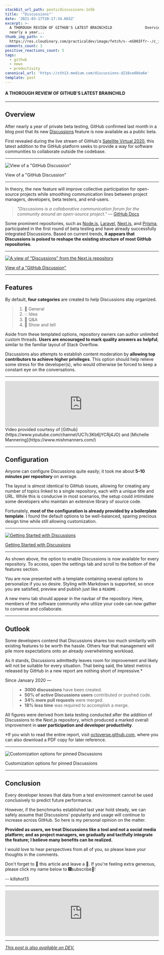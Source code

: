 ```yaml
---
stackbit_url_path: posts/discussions-1n5b
title: '"Discussions"'
date: '2021-03-17T20:17:34.665Z'
excerpt: >-
  A THOROUGH REVIEW OF GITHUB'S LATEST BRAINCHILD               Overview   After
  nearly a year...
thumb_img_path: >-
  https://res.cloudinary.com/practicaldev/image/fetch/s--mS00IFfr--/c_imagga_scale,f_auto,fl_progressive,h_420,q_auto,w_1000/https://dev-to-uploads.s3.amazonaws.com/uploads/articles/73suok4xhx023jic9t21.jpg
comments_count: 3
positive_reactions_count: 5
tags:
  - github
  - news
  - productivity
canonical_url: 'https://sth13.medium.com/discussions-d216ce8bba6e'
template: post
---
```

#### **A THOROUGH REVIEW OF GITHUB'S LATEST BRAINCHILD**

---

## Overview

After nearly a year of private beta testing, GitHub confirmed last month in a blog post that its new [Discussions](https://docs.github.com/en/discussions) feature is now available as a public beta.

First revealed during the live stream of GitHub's [Satellite Virtual 2020](https://githubsatellite.com/), this latest addition to the GitHub platform seeks to provide a way for software communities to collaborate outside the codebase.

---

![View of a "GitHub Discussion"](https://dev-to-uploads.s3.amazonaws.com/uploads/articles/3oud35r5wy6wjbrwoe7v.jpeg) <figcaption>View of a "GitHub Discussion"</figcaption>

---

In theory, the new feature will improve collective participation for open-source projects while smoothing communication lines between project managers, developers, beta testers, and end-users.

> _"Discussions is a collaborative communication forum for the community around an open-source project."_ — [GitHub Docs](https://docs.github.com/en/discussions)

Some prominent repositories, such as [Node.js](https://github.com/nodejs/node/discussions), [Laravel](https://github.com/laravel/framework/discussions), [Next.js](https://github.com/vercel/next.js/discussions), and [Prisma](https://github.com/prisma/prisma/discussions), participated in the first round of beta testing and have already successfully integrated Discussions. Based on current trends, **it appears that Discussions is poised to reshape the existing structure of most GitHub repositories**.

---

[![A view of "Discussions" from the Next.js repository](https://dev-to-uploads.s3.amazonaws.com/uploads/articles/p57qxyax6vzculdnu5th.jpeg)](https://github.com/vercel/next.js/discussions) <figcaption>[View of a "GitHub Discussion"](https://github.com/vercel/next.js/discussions)</figcaption>

---

## Features

By default, **four categories** are created to help Discussions stay organized.

> 1. 💬 General
> 2. 💡 Idea
> 3. 🙏 Q&A
> 4. 🙌 Show and tell

Aside from these templated options, repository owners can author unlimited custom threads. **Users are encouraged to mark quality answers as helpful**, similar to the familiar layout of Stack Overflow.

Discussions also attempts to establish content moderation by **allowing top contributors to achieve higher privileges**. This option should help relieve some stress for the developer(s), who would otherwise be forced to keep a constant eye on the conversations.

---


<iframe class="liquidTag" src="https://dev.to/embed/youtube?args=DbTWBP3_RbM" style="border: 0; width: 100%;"></iframe>
 <figcaption>Video provided courtesy of [Github](https://www.youtube.com/channel/UC7c3Kb6jYCRj4JO) and [Michelle Mannering](https://www.mishmanners.com/)</figcaption>

---

## Configuration

Anyone can configure Discussions quite easily; it took me about **5–10 minutes per repository** on average.

The layout is almost identical to GitHub issues, allowing for creating any number of topics linked to a single repository, each with a unique title and URL. While this is conducive in most scenarios, the setup could intimidate some developers who maintain an extensive library of source code.

Fortunately, **most of the configuration is already provided by a boilerplate template**. I found the default options to be well-balanced, sparing precious design time while still allowing customization.

---

[![Getting Started with Discussions](https://dev-to-uploads.s3.amazonaws.com/uploads/articles/iayo2uvy9x6l4top9lp4.jpeg)](https://docs.github.com/en/discussions/quickstart) <figcaption>[Getting Started with Discussions](https://docs.github.com/en/discussions/quickstart)</figcaption>

---

As shown above, the option to enable Discussions is now available for every repository. To access, open the settings tab and scroll to the bottom of the features section.

You are now presented with a template containing several options to personalize if you so desire. Styling with Markdown is supported, so once you are satisfied, preview and publish just like a 
`README`
.

A new menu tab should appear in the navbar of the repository. Here, members of the software community who utilize your code can now gather to converse and collaborate.

---

## Outlook

Some developers contend that Discussions shares too much similarity with existing features to be worth the hassle. Others fear that management will pile more expectations onto an already overwhelming workload.

As it stands, Discussions admittedly leaves room for improvement and likely will not be suitable for every situation. That being said, the latest metrics released by GitHub in a new report are nothing short of impressive.*

Since January 2020 —

> * **3000 discussions** have been created.
> * **50% of active Discussions users** contributed or pushed code.
> * **34% more pull requests** were merged.
> * **18% less time** was required to accomplish a merge.

All figures were derived from beta testing conducted after the addition of Discussions to the Next.js repository, which produced a marked overall improvement in **user participation and developer productivity**.

*If you wish to read the entire report, visit [octoverse.github.com](octoverse.github.com), where you can also download a PDF copy for later reference.

---

![Customization options for pinned Discussions](https://dev-to-uploads.s3.amazonaws.com/uploads/articles/fo3ashle60qa848i1gi4.jpeg) <figcaption>Customization options for pinned Discussions</figcaption>

---

## Conclusion

Every developer knows that data from a test environment cannot be used conclusively to predict future performance.

However, if the benchmarks established last year hold steady, we can safely assume that Discussions' popularity and usage will continue to increase across GitHub. So here is my personal opinion on the matter.

**Provided as users, we treat Discussions like a tool and not a social media platform; and as project managers, we gradually and tactfully integrate the feature; I believe many benefits can be realized.**

I would love to hear perspectives from all of you, so please leave your thoughts in the comments.

Don't forget to 💖 this article and leave a 💭. If you're feeling extra generous, please click my name below to 🎆subscribe🎇!

  -- killshot13

---


<iframe class="liquidTag" src="https://dev.to/embed/user?args=killshot13" style="border: 0; width: 100%;"></iframe>


---

*[This post is also available on DEV.](https://dev.to/killshot13/discussions-1n5b)*


<script>
const parent = document.getElementsByTagName('head')[0];
const script = document.createElement('script');
script.type = 'text/javascript';
script.src = 'https://cdnjs.cloudflare.com/ajax/libs/iframe-resizer/4.1.1/iframeResizer.min.js';
script.charset = 'utf-8';
script.onload = function() {
    window.iFrameResize({}, '.liquidTag');
};
parent.appendChild(script);
</script>    

